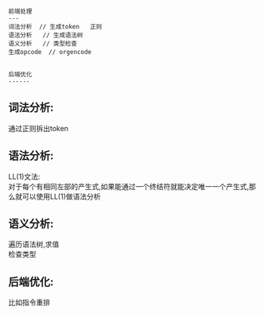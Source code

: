 
```
前端处理
---
词法分析  // 生成token   正则
语法分析   // 生成语法树 
语义分析   // 类型检查
生成opcode  // orgencode


后端优化
------
```


## 词法分析:
通过正则拆出token 

## 语法分析:
LL(1)文法:  
对于每个有相同左部的产生式,如果能通过一个终结符就能决定唯一一个产生式,那么就可以使用LL(1)做语法分析  



## 语义分析:
遍历语法树,求值  
检查类型

## 后端优化:
比如指令重排  
